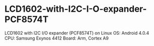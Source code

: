 # LCD1602-with-I2C-I-O-expander-PCF8574T
LCD1602 with I2C I/O expander (PCF8574T) on Linux
OS: Android 4.0.4
CPU: Samsung Exynos 4412
Board: Arm, Cortex A9 


